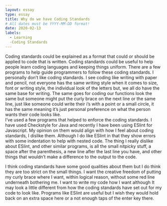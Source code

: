```yaml
---
layout: essay
type: essay
title: Why do we have Coding Standards
# All dates must be YYYY-MM-DD format!
date: 2020-02-13
labels:
  - Learning
  -Coding Standards
---
```


Coding standards could be explained as a format that could or should be applied to code that is written.  Coding standards could be useful to help people learn coding languages and keeping things uniform.  There are a few programs to help guide programmers to follow these coding standards.  I personally don’t like coding standards.  I see coding like writing with paper and pencil, not everyone has the same writing style when it comes to size, font or writing style, the individual look of the letters but, we all do have the same base for writing.  The same goes for coding our functions look the same but someone might put the curly brace on the next line or the same line, just like someone could write their i’s with a point or a small circle, it has the same meaning it’s just personal preference on what the person wants their code looks like.  
I’ve used a few programs that helped to enforce the coding standards.  I have used Checkstyle for Java and recently I have been using ESlint for Javascript.  My opinion on them would align with how I feel about coding standards, I dislike them.  Although I do like ESlint in that they show errors with some indentation to help with nested code.  The thing I really dislike about ESlint, and other similar programs, is all the small nitpicky stuff, a space after the parenthesis, a new line after the last line you have, and other things that wouldn’t make a difference to the output to the code.  

I think coding standards have some good qualities about them but I do think they are too strict on the small things.  I want the creative freedom of putting my curly brace where I want, within logical reason, without some red line underneath bothering me.  I want to write my code how I want although It may look a little different from how the coding standards have set out for my code to look like.  Programs like ESlint are useful but I wish they would hold back on an extra space here or a not enough taps of the enter key there.  
